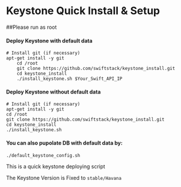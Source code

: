 Keystone Quick Install & Setup
===============================

##Please run as root

#### Deploy Keystone with default data

    # Install git (if necessary)
    apt-get install -y git
        cd /root
        git clone https://github.com/swiftstack/keystone_install.git
        cd keystone_install
        ./install_keystone.sh $Your_Swift_API_IP


#### Deploy Keystone without default data

    # Install git (if necessary)
    apt-get install -y git
	cd /root
	git clone https://github.com/swiftstack/keystone_install.git
	cd keystone_install
	./install_keystone.sh


#### You can also pupolate DB with default data by:  
    ./default_keystone_config.sh


This is a quick keystone deploying script

The Keystone Version is Fixed to ``stable/Havana``
